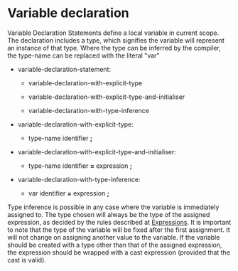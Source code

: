 

Variable declaration
====================

Variable Declaration Statements define a local variable in current scope. The declaration includes a type, which signifies the variable will represent an instance of that type. Where the type can be inferred by the compiler, the type-name can be replaced with the literal "var"

-   variable-declaration-statement:

    -   variable-declaration-with-explicit-type

    -   variable-declaration-with-explicit-type-and-initialiser

    -   variable-declaration-with-type-inference

-   variable-declaration-with-explicit-type:

    -   type-name identifier **;**


-   variable-declaration-with-explicit-type-and-initialiser:

    -   type-name identifier **=** expression **;**


-   variable-declaration-with-type-inference:

    -   var identifier **=** expression **;**

Type inference is possible in any case where the variable is immediately assigned to. The type chosen will always be the type of the assigned expression, as decided by the rules described at [Expressions](expressions.md). It is important to note that the type of the variable will be fixed after the first assignment. It will not change on assigning another value to the variable. If the variable should be created with a type other than that of the assigned expression, the expression should be wrapped with a cast expression (provided that the cast is valid).

